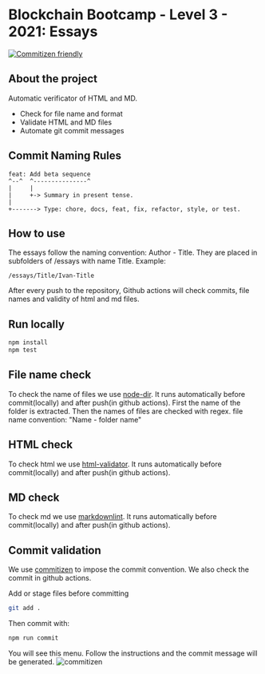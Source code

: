# Blockchain Bootcamp - Level 3 - 2021: Essays

[![Commitizen friendly](https://img.shields.io/badge/commitizen-friendly-brightgreen.svg)](http://commitizen.github.io/cz-cli/)

## About the project

Automatic verificator of HTML and MD.

* Check for file name and format
* Validate HTML and MD files
* Automate git commit messages

## Commit Naming Rules

```text
feat: Add beta sequence
^--^  ^---------------^
|     |
|     +-> Summary in present tense.
|
+-------> Type: chore, docs, feat, fix, refactor, style, or test.
```

## How to use

The essays follow the naming convention: Author - Title.
They are placed in subfolders of /essays with name Title.
Example:
```text
/essays/Title/Ivan-Title
```
After every push to the repository, Github actions will check commits, file names and validity of html and md files.

## Run locally

```bash
npm install
npm test
```

## File name check

To check the name of files we use [node-dir](https://www.npmjs.com/package/node-dir).
It runs automatically before commit(locally) and after push(in github actions).
First the name of the folder is extracted.
Then the names of files are checked with regex.
file name convention:
"Name - folder name"

## HTML check

To check html we use [html-validator](https://www.npmjs.com/package/html-validator).
It runs automatically before commit(locally) and after push(in github actions).

## MD check

To check md we use [markdownlint](https://www.npmjs.com/package/markdownlint).
It runs automatically before commit(locally) and after push(in github actions).

## Commit validation

We use [commitizen](https://www.npmjs.com/package/commitizen) to impose the commit convention.
We also check the commit in github actions.

Add or stage files before committing

```sh
git add .
```

Then commit with:

```bash
npm run commit
```

You will see this menu. Follow the instructions and the commit message will be generated.
![commitizen](./commitizen.jpg)
